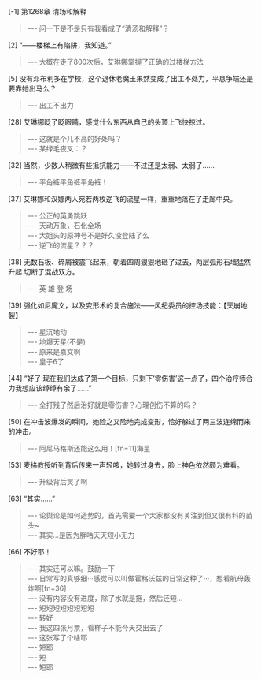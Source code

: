 
[-1] 第1268章 清场和解释
>--- 问一下是不是只有我看成了“清汤和解释”？<br>

[2] “——楼梯上有陷阱，我知道。”
>--- 大概在走了800次后，艾琳娜掌握了正确的过楼梯方法<br>

[5] 没有邓布利多在学校，这个退休老魔王果然变成了出工不处力，平息争端还是要靠她出马么？
>--- 出工不出力<br>

[28] 艾琳娜眨了眨眼睛，感觉什么东西从自己的头顶上飞快掠过。
>--- 这就是个儿不高的好处吗？<br>
>--- 某绿毛夜叉：？<br>

[32] 当然，少数人稍微有些抵抗能力——不过还是太弱、太弱了……
>--- 平角裤平角裤平角裤！<br>

[37] 艾琳娜和汉娜两人宛若两枚逆飞的流星一样，重重地落在了走廊中央。
>--- 公正的英勇跳跃<br>
>--- 天动万象，石化全场<br>
>--- 大姐头的原神号不是好久没登陆了么<br>
>--- 逆飞的流星？？？<br>

[38] 无数石板、碎屑被震飞起来，朝着四周狠狠地砸了过去，两层弧形石墙猛然升起 切断了混战双方。
>--- 英 雄 登 场<br>

[39] 强化如尼魔文，以及变形术的复合施法——风纪委员的控场技能：【天崩地裂】
>--- 星沉地动<br>
>--- 地爆天星(不是)<br>
>--- 原来是嘉文啊<br>
>--- 皇子6了<br>

[44] “好了 现在我们达成了第一个目标，只剩下‘零伤害’这一点了，四个治疗师合力我想应该绰绰有余了……”
>--- 全打残了然后治好就是零伤害？心理创伤不算的吗？<br>

[50] 在冲击波爆发的瞬间，她险之又险地完成变形，恰好躲过了两三波连绵而来的冲击。
>--- 阿尼马格斯还能这么用！[fn=11]海星<br>

[53] 麦格教授听到背后传来一声轻咳，她转过身去，脸上神色依然颇为难看。
>--- 升级背后灵了啊<br>

[63] “其实……”
>--- 论舆论是如何造势的，首先需要一个大家都没有关注到但又很有料的苗头~<br>
>--- 其实…是因为胖咕天天短小无力<br>

[66] 不好耶！
>--- 其实还可以嘛。鼓励一下<br>
>--- 日常写的真够细···感觉可以叫做霍格沃兹的日常这种了···，想看航母轰炸啊[fn=36]<br>
>--- 没有内容没有进度，除了水就是拖，然后还短...<br>
>--- 短短短短短短短短<br>
>--- 转好<br>
>--- 我这四张月票，看样子不能今天交出去了<br>
>--- 这张写了个啥耶<br>
>--- 短耶<br>
>--- 短<br>
>--- 短耶<br>
